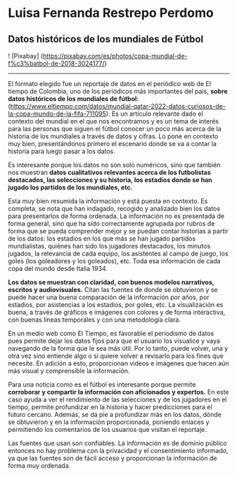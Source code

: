 # Luisa Fernanda Restrepo Perdomo

## Datos históricos de los mundiales de Fútbol

! [Pixabay] (https://pixabay.com/es/photos/copa-mundial-de-f%c3%batbol-de-2018-3024177/)

____

El formato elegido fue un reportaje de datos en el periódico web de El tiempo de Colombia, uno de los periódicos más importantes del país, **sobre datos históricos de los mundiales de fútbol:** (https://www.eltiempo.com/datos/mundial-qatar-2022-datos-curiosos-de-la-copa-mundo-de-la-fifa-711095).
Es un artículo relevante dado el contexto del mundial en el que nos encontramos y es un tema de interés para las personas que siguen el fútbol conocer un poco más acerca de la historia de los mundiales a través de datos y cifras. Lo pone en contexto muy bien, presentándonos primero el escenario donde se va a contar la historia para luego pasar a los datos.

Es interesante porque los datos no son solo numéricos, sino que también nos muestran **datos cualitativos relevantes acerca de los futbolistas destacados, las selecciones y su historia, los estadios donde se han jugado los partidos de los mundiales, etc.** 

Esta muy bien resumida la información y está puesta en contexto. Es completa, se nota que han indagado, recogido y analizado bien los datos para presentarlos de forma ordenada. La información no es presentada de forma general, sino que ha sido correctamente agrupada por rubros de forma que se pueda comprender mejor y se puedan contar historias a partir de los datos: los estadios en los que más se han jugado partidos mundialistas, quiénes han sido los jugadores destacados, los minutos jugados, la relevancia de cada equipo, los asistentes al campo de juego, los goles (los goleadores y los goleados), etc. Toda esa información de cada copa del mundo desde Italia 1934.

**Los datos se muestran con claridad, con buenos modelos narrativos, escritos y audiovisuales.** Citan las fuentes de donde se obtuvieron y se puede hacer una buena comparación de la información por años, por estadios, por asistencias a los estadios, por goles, etc. La visualización es buena, a través de gráficos e imágenes con colores y de forma interactiva, con buenas líneas temporales y con una metodología clara. 

En un medio web como El Tiempo, es favorable el periodismo de datos pues permite dejar los datos fijos para que el usuario los visualice y vaya navegando de la forma que le sea más útil. Por lo tanto, puede volver, una y otra vez sino entiende algo o si quiere volver a revisarlo para los fines que necesite. En adición a esto, proporcionan videos e imágenes que hacen aún más visual y comprensible la información.

Para una noticia como es el fútbol es interesante porque permite **corroborar y compartir la información con aficionados y expertos.** En este caso ayuda a ver el rendimiento de las selecciones y de los jugadores en el tiempo, permite profundizar en la historia y hacer predicciones para el futuro cercano.
Además, se da pie a profundizar más en los datos, dónde se obtuvieron y en la información proporcionada, poniendo enlaces y permitiendo los comentarios de los usuarios que visitan el reportaje.

Las fuentes que usan son confiables. La información es de dominio público entonces no hay problema con la privacidad y el consentimiento informado, ya que las fuentes son de fácil acceso y proporcionan la información de forma muy ordenada.


